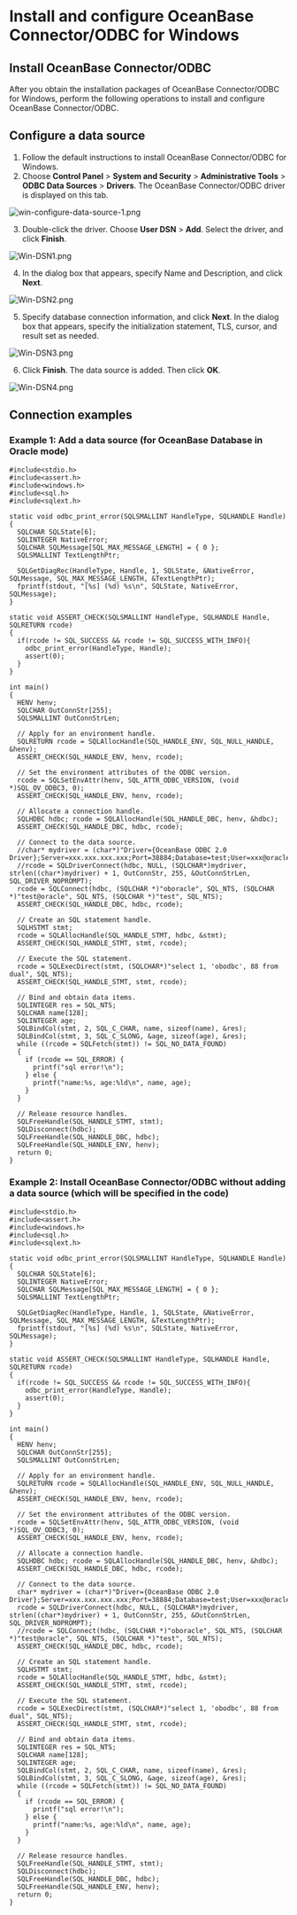 # Install and configure OceanBase Connector/ODBC for Windows

## Install OceanBase Connector/ODBC

After you obtain the installation packages of OceanBase Connector/ODBC for Windows, perform the following operations to install and configure OceanBase Connector/ODBC. 

## Configure a data source

1. Follow the default instructions to install OceanBase Connector/ODBC for Windows. 
2. Choose **Control Panel** > **System and Security** > **Administrative Tools** > **ODBC Data Sources** > **Drivers**. The OceanBase Connector/ODBC driver is displayed on this tab. 

![win-configure-data-source-1.png](https://obbusiness-private.oss-cn-shanghai.aliyuncs.com/doc/img/odbc/win-configure-data-source-1.png)

3. Double-click the driver. Choose **User DSN** > **Add**. Select the driver, and click **Finish**. 

![Win-DSN1.png](https://obbusiness-private.oss-cn-shanghai.aliyuncs.com/doc/img/odbc/Win-DSN1.png)

4. In the dialog box that appears, specify Name and Description, and click **Next**. 

![Win-DSN2.png](https://obbusiness-private.oss-cn-shanghai.aliyuncs.com/doc/img/odbc/Win-DSN2.png)

5. Specify database connection information, and click **Next**. In the dialog box that appears, specify the initialization statement, TLS, cursor, and result set as needed. 

![Win-DSN3.png](https://obbusiness-private.oss-cn-shanghai.aliyuncs.com/doc/img/odbc/Win-DSN3.png)

6. Click **Finish**. The data source is added. Then click **OK**. 

![Win-DSN4.png](https://obbusiness-private.oss-cn-shanghai.aliyuncs.com/doc/img/odbc/Win-DSN4.png)


## Connection examples

### Example 1: Add a data source (for OceanBase Database in Oracle mode)

```
#include<stdio.h>
#include<assert.h>
#include<windows.h>
#include<sql.h>
#include<sqlext.h>

static void odbc_print_error(SQLSMALLINT HandleType, SQLHANDLE Handle)
{
  SQLCHAR SQLState[6];
  SQLINTEGER NativeError;
  SQLCHAR SQLMessage[SQL_MAX_MESSAGE_LENGTH] = { 0 };
  SQLSMALLINT TextLengthPtr;

  SQLGetDiagRec(HandleType, Handle, 1, SQLState, &NativeError, SQLMessage, SQL_MAX_MESSAGE_LENGTH, &TextLengthPtr);
  fprintf(stdout, "[%s] (%d) %s\n", SQLState, NativeError, SQLMessage);
}

static void ASSERT_CHECK(SQLSMALLINT HandleType, SQLHANDLE Handle, SQLRETURN rcode)
{
  if(rcode != SQL_SUCCESS && rcode != SQL_SUCCESS_WITH_INFO){
    odbc_print_error(HandleType, Handle);
    assert(0);
  }
}

int main()
{
  HENV henv;
  SQLCHAR OutConnStr[255];
  SQLSMALLINT OutConnStrLen;

  // Apply for an environment handle.
  SQLRETURN rcode = SQLAllocHandle(SQL_HANDLE_ENV, SQL_NULL_HANDLE, &henv);
  ASSERT_CHECK(SQL_HANDLE_ENV, henv, rcode);

  // Set the environment attributes of the ODBC version.
  rcode = SQLSetEnvAttr(henv, SQL_ATTR_ODBC_VERSION, (void *)SQL_OV_ODBC3, 0);
  ASSERT_CHECK(SQL_HANDLE_ENV, henv, rcode);

  // Allocate a connection handle.
  SQLHDBC hdbc; rcode = SQLAllocHandle(SQL_HANDLE_DBC, henv, &hdbc);
  ASSERT_CHECK(SQL_HANDLE_DBC, hdbc, rcode);

  // Connect to the data source.
  //char* mydriver = (char*)"Driver={OceanBase ODBC 2.0 Driver};Server=xxx.xxx.xxx.xxx;Port=38884;Database=test;User=xxx@oracle;Password=xxx;Option=3;";
  //rcode = SQLDriverConnect(hdbc, NULL, (SQLCHAR*)mydriver, strlen((char*)mydriver) + 1, OutConnStr, 255, &OutConnStrLen, SQL_DRIVER_NOPROMPT);
  rcode = SQLConnect(hdbc, (SQLCHAR *)"oboracle", SQL_NTS, (SQLCHAR *)"test@oracle", SQL_NTS, (SQLCHAR *)"test", SQL_NTS);
  ASSERT_CHECK(SQL_HANDLE_DBC, hdbc, rcode);

  // Create an SQL statement handle.
  SQLHSTMT stmt;
  rcode = SQLAllocHandle(SQL_HANDLE_STMT, hdbc, &stmt);
  ASSERT_CHECK(SQL_HANDLE_STMT, stmt, rcode);

  // Execute the SQL statement.
  rcode = SQLExecDirect(stmt, (SQLCHAR*)"select 1, 'obodbc', 88 from dual", SQL_NTS);
  ASSERT_CHECK(SQL_HANDLE_STMT, stmt, rcode);

  // Bind and obtain data items.
  SQLINTEGER res = SQL_NTS;
  SQLCHAR name[128];
  SQLINTEGER age;
  SQLBindCol(stmt, 2, SQL_C_CHAR, name, sizeof(name), &res);
  SQLBindCol(stmt, 3, SQL_C_SLONG, &age, sizeof(age), &res);
  while ((rcode = SQLFetch(stmt)) != SQL_NO_DATA_FOUND)
  {
    if (rcode == SQL_ERROR) {
      printf("sql error!\n");
    } else {
      printf("name:%s, age:%ld\n", name, age);
    }
  }

  // Release resource handles.
  SQLFreeHandle(SQL_HANDLE_STMT, stmt);
  SQLDisconnect(hdbc);
  SQLFreeHandle(SQL_HANDLE_DBC, hdbc);
  SQLFreeHandle(SQL_HANDLE_ENV, henv);
  return 0;
}

```

### Example 2: Install OceanBase Connector/ODBC without adding a data source (which will be specified in the code)

```
#include<stdio.h>
#include<assert.h>
#include<windows.h>
#include<sql.h>
#include<sqlext.h>

static void odbc_print_error(SQLSMALLINT HandleType, SQLHANDLE Handle)
{
  SQLCHAR SQLState[6];
  SQLINTEGER NativeError;
  SQLCHAR SQLMessage[SQL_MAX_MESSAGE_LENGTH] = { 0 };
  SQLSMALLINT TextLengthPtr;

  SQLGetDiagRec(HandleType, Handle, 1, SQLState, &NativeError, SQLMessage, SQL_MAX_MESSAGE_LENGTH, &TextLengthPtr);
  fprintf(stdout, "[%s] (%d) %s\n", SQLState, NativeError, SQLMessage);
}

static void ASSERT_CHECK(SQLSMALLINT HandleType, SQLHANDLE Handle, SQLRETURN rcode)
{
  if(rcode != SQL_SUCCESS && rcode != SQL_SUCCESS_WITH_INFO){
    odbc_print_error(HandleType, Handle);
    assert(0);
  }
}

int main()
{
  HENV henv;
  SQLCHAR OutConnStr[255];
  SQLSMALLINT OutConnStrLen;

  // Apply for an environment handle.
  SQLRETURN rcode = SQLAllocHandle(SQL_HANDLE_ENV, SQL_NULL_HANDLE, &henv);
  ASSERT_CHECK(SQL_HANDLE_ENV, henv, rcode);

  // Set the environment attributes of the ODBC version.
  rcode = SQLSetEnvAttr(henv, SQL_ATTR_ODBC_VERSION, (void *)SQL_OV_ODBC3, 0);
  ASSERT_CHECK(SQL_HANDLE_ENV, henv, rcode);

  // Allocate a connection handle.
  SQLHDBC hdbc; rcode = SQLAllocHandle(SQL_HANDLE_DBC, henv, &hdbc);
  ASSERT_CHECK(SQL_HANDLE_DBC, hdbc, rcode);

  // Connect to the data source.
  char* mydriver = (char*)"Driver={OceanBase ODBC 2.0 Driver};Server=xxx.xxx.xxx.xxx;Port=38884;Database=test;User=xxx@oracle;Password=xxx;Option=3;";
  rcode = SQLDriverConnect(hdbc, NULL, (SQLCHAR*)mydriver, strlen((char*)mydriver) + 1, OutConnStr, 255, &OutConnStrLen, SQL_DRIVER_NOPROMPT);
  //rcode = SQLConnect(hdbc, (SQLCHAR *)"oboracle", SQL_NTS, (SQLCHAR *)"test@oracle", SQL_NTS, (SQLCHAR *)"test", SQL_NTS);
  ASSERT_CHECK(SQL_HANDLE_DBC, hdbc, rcode);

  // Create an SQL statement handle.
  SQLHSTMT stmt;
  rcode = SQLAllocHandle(SQL_HANDLE_STMT, hdbc, &stmt);
  ASSERT_CHECK(SQL_HANDLE_STMT, stmt, rcode);

  // Execute the SQL statement.
  rcode = SQLExecDirect(stmt, (SQLCHAR*)"select 1, 'obodbc', 88 from dual", SQL_NTS);
  ASSERT_CHECK(SQL_HANDLE_STMT, stmt, rcode);

  // Bind and obtain data items.
  SQLINTEGER res = SQL_NTS;
  SQLCHAR name[128];
  SQLINTEGER age;
  SQLBindCol(stmt, 2, SQL_C_CHAR, name, sizeof(name), &res);
  SQLBindCol(stmt, 3, SQL_C_SLONG, &age, sizeof(age), &res);
  while ((rcode = SQLFetch(stmt)) != SQL_NO_DATA_FOUND)
  {
    if (rcode == SQL_ERROR) {
      printf("sql error!\n");
    } else {
      printf("name:%s, age:%ld\n", name, age);
    }
  }

  // Release resource handles.
  SQLFreeHandle(SQL_HANDLE_STMT, stmt);
  SQLDisconnect(hdbc);
  SQLFreeHandle(SQL_HANDLE_DBC, hdbc);
  SQLFreeHandle(SQL_HANDLE_ENV, henv);
  return 0;
}

```
